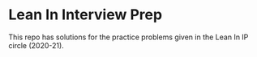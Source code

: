 # Lean In Interview Prep 

This repo has solutions for the practice problems given in the Lean In IP circle (2020-21).
